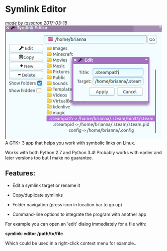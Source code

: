Symlink Editor
==============
*made by tassaron 2017-03-18*
![Screenshot](/screenshot.png?raw=true)
A GTK+ 3 app that helps you work with symbolic links on Linux.

Works with both Python 2.7 and Python 3.4! Probably works with earlier and later versions too but I make no guarantee.


Features:
--------------

- Edit a symlink target or rename it

- Copy/duplicate symlinks

- Folder navigation (press icon in location bar to go up)

- Command-line options to integrate the program with another app


For example you can open an 'edit' dialog immediately for a file with:

**symlink-editor /path/to/file**

Which could be used in a right-click context menu for example...
